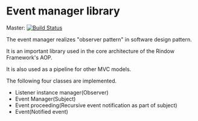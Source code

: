 Event manager library
=====================
Master: [![Build Status](https://travis-ci.com/rindow/rindow-event.png?branch=master)](https://travis-ci.com/rindow/rindow-event)

The event manager realizes "observer pattern" in software design pattern.

It is an important library used in the core architecture of the Rindow Framework's AOP.

It is also used as a pipeline for other MVC models.

The following four classes are implemented.

- Listener instance manager(Observer)
- Event Manager(Subject)
- Event proceeding(Recursive event notification as part of subject)
- Event(Notified event)
